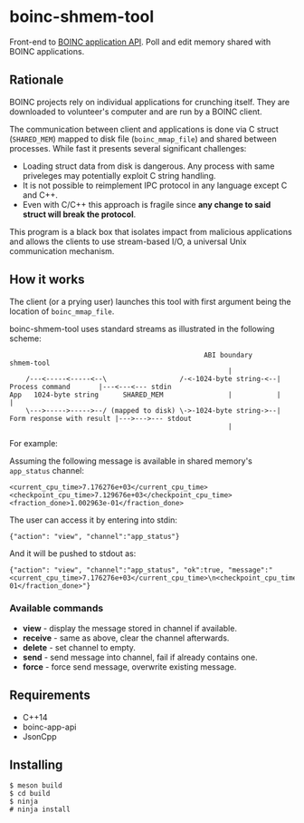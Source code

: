 # boinc-shmem-tool
Front-end to [BOINC application API](https://github.com/volunode/boinc-app-api). Poll and edit memory shared with BOINC applications.

## Rationale
BOINC projects rely on individual applications for crunching itself. They are downloaded to volunteer's computer and are run by a BOINC client.

The communication between client and applications is done via C struct (`SHARED_MEM`) mapped to disk file (`boinc_mmap_file`) and shared between processes. While fast it presents several significant challenges:
* Loading struct data from disk is dangerous. Any process with same priveleges may potentially exploit C string handling.
* It is not possible to reimplement IPC protocol in any language except C and C++.
* Even with C/C++ this approach is fragile since **any change to said struct will break the protocol**.

This program is a black box that isolates impact from malicious applications and allows the clients to use stream-based I/O, a universal Unix communication mechanism.

## How it works
The client (or a prying user) launches this tool with first argument being the location of `boinc_mmap_file`.

boinc-shmem-tool uses standard streams as illustrated in the following scheme:
```
                                                ABI boundary              shmem-tool
                                                      |
    /---<-----<-----<--\                  /-<-1024-byte string-<--|     Process command       |---<---<--- stdin
App   1024-byte string      SHARED_MEM                |           |                           |
    \--->----->----->--/ (mapped to disk) \->-1024-byte string->--| Form response with result |--->--->--- stdout
                                                      |
```

For example:

Assuming the following message is available in shared memory's `app_status` channel:
```
<current_cpu_time>7.176276e+03</current_cpu_time>
<checkpoint_cpu_time>7.129676e+03</checkpoint_cpu_time>
<fraction_done>1.002963e-01</fraction_done>
```

The user can access it by entering into stdin:
```
{"action": "view", "channel":"app_status"}
```

And it will be pushed to stdout as:
```
{"action": "view", "channel":"app_status", "ok":true, "message":"<current_cpu_time>7.176276e+03</current_cpu_time>\n<checkpoint_cpu_time>7.129676e+03</checkpoint_cpu_time>\n<fraction_done>1.002963e-01</fraction_done>"}
```

### Available commands
* **view** - display the message stored in channel if available.
* **receive** - same as above, clear the channel afterwards.
* **delete** - set channel to empty.
* **send** - send message into channel, fail if already contains one.
* **force** - force send message, overwrite existing message.


## Requirements
* C++14
* boinc-app-api
* JsonCpp

## Installing
```
$ meson build
$ cd build
$ ninja
# ninja install
```
